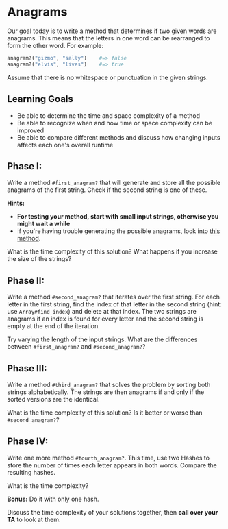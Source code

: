 # Anagrams

Our goal today is to write a method that determines if two given words are anagrams. This means that the letters in one word can be rearranged to form the other word. For example:

```ruby
anagram?("gizmo", "sally")    #=> false
anagram?("elvis", "lives")    #=> true
```

Assume that there is no whitespace or punctuation in the given strings.

## Learning Goals

* Be able to determine the time and space complexity of a method
* Be able to recognize when and how time or space complexity can be improved
* Be able to compare different methods and discuss how changing inputs affects
each one's overall runtime

## Phase I:
Write a method `#first_anagram?` that will generate and store all the possible anagrams of the first string. Check if the second string is one of these.

**Hints:**

* **For testing your method, start with small input strings, otherwise you might wait a while**
* If you're having trouble generating the possible anagrams, look into [this method][array-permutation-docs].

What is the time complexity of this solution? What happens if you increase the size of the strings?

## Phase II:
Write a method `#second_anagram?` that iterates over the first string. For each letter in the first string, find the index of that letter in the second string (hint: use `Array#find_index`) and delete at that index. The two strings are anagrams if an index is found for every letter and the second string is empty at the end of the iteration.

Try varying the length of the input strings. What are the differences between `#first_anagram?` and `#second_anagram?`?

## Phase III:
Write a method `#third_anagram?` that solves the problem by sorting both strings alphabetically. The strings are then anagrams if and only if the sorted versions are the identical.

What is the time complexity of this solution? Is it better or worse than `#second_anagram?`?

## Phase IV:
Write one more method `#fourth_anagram?`. This time, use two Hashes to store the number of times each letter appears in both words. Compare the resulting hashes.

What is the time complexity?

**Bonus:** Do it with only one hash.

Discuss the time complexity of your solutions together, then **call over your TA**
to look at them.

[array-permutation-docs]: http://ruby-doc.org/core-2.2.3/Array.html#method-i-permutation

